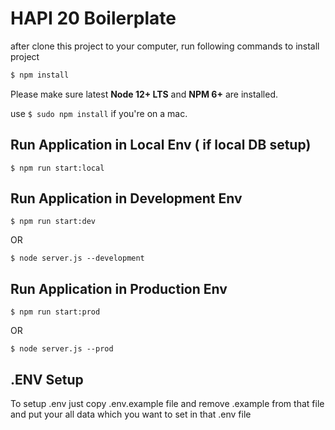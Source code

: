 # HAPI 20 Boilerplate

after clone this project to your computer, run following commands to install project

```bash
$ npm install
```
Please make sure latest **Node 12+ LTS** and **NPM 6+** are installed.

use `$ sudo npm install` if you're on a mac.

## Run Application in Local Env ( if local DB setup)

```
$ npm run start:local
```

## Run Application in Development Env

```
$ npm run start:dev
```
OR
```
$ node server.js --development
```

## Run Application in Production Env

```
$ npm run start:prod
```
OR
```
$ node server.js --prod
```

## .ENV Setup

To setup .env just copy .env.example file and remove .example from that file and put your all data which you want to set in that .env file
